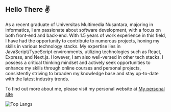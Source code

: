 
<!-- ![Top Langs](https://github-readme-stats.vercel.app/api/top-langs/?username=najimRizky&layout=compact&theme=dark) -->



## Hello There ✌

As a recent graduate of Universitas Multimedia Nusantara, majoring in informatics, I am passionate about software development, with a focus on both front-end and back-end. With 1.5 years of work experience in this field, I have had the opportunity to contribute to numerous projects, honing my skills in various technology stacks. My expertise lies in JavaScript/TypeScript environments, utilizing technologies such as React, Express, and Next.js. However, I am also well-versed in other tech stacks. I possess a critical thinking mindset and actively seek opportunities to enhance my skills through online courses and personal projects, consistently striving to broaden my knowledge base and stay up-to-date with the latest industry trends.

To find out more about me, please visit my personal website at <a href="https://najim-rizky.com" target="_blank">My personal site</a>



<!--   ![](https://komarev.com/ghpvc/?username=najimRizky&color=red) <br/> -->
  ![Top Langs](https://github-profile-summary-cards.vercel.app/api/cards/repos-per-language?username=najimRizky&theme=gruvbox) <br/>
  
<!--   ![Anurag's GitHub stats](https://github-readme-stats.vercel.app/api?username=najimRizky&hide=contribs,prs&theme=gruvbox)   -->
